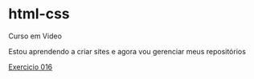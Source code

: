 # html-css
 Curso em Video

 Estou aprendendo a criar sites e agora vou gerenciar meus repositórios

<a href="https://rayanegarcia.github.io/html-css/Exerc%C3%ADcios/ex016/cor01.html">Exercicio 016</a>
